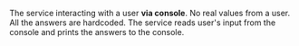 The service interacting with a user <b>via console</b>. No real values from a user. All the answers are hardcoded. The service reads user's input from the console and prints the answers to the console.